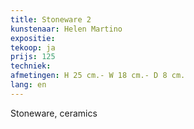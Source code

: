 ```yaml
---
title: Stoneware 2
kunstenaar: Helen Martino
expositie: 
tekoop: ja
prijs: 125
techniek: 
afmetingen: H 25 cm.- W 18 cm.- D 8 cm.
lang: en
---
```


Stoneware, ceramics